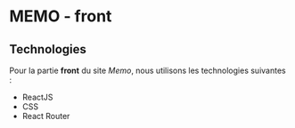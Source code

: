 # MEMO - front

## Technologies

Pour la partie **front** du site *Memo*, nous utilisons les technologies suivantes :

- ReactJS
- CSS
- React Router
